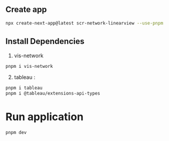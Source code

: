 
## Create app
```bash
npx create-next-app@latest scr-network-linearview --use-pnpm
```

## Install Dependencies
1. vis-network
```bash
pnpm i vis-network
```

2. tableau : 
```bash
pnpm i tableau
pnpm i @tableau/extensions-api-types
```
# Run application 
```shell
pnpm dev
```

